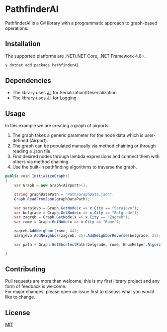 # PathfinderAI

PathfinderAI is a C# library with a programmatic approach to graph-based operations.

## Installation

The supported platforms are .NET/.NET Core, .NET Framework 4.8+.

``` C# 
$ dotnet add package PathfinderAI
```
## Dependencies

* The library uses [Jil](https://www.nuget.org/packages/Jil/3.0.0-alpha2) for Serialization/Deserialization
* The library uses [Jil](https://www.nuget.org/packages/Serilog/2.11.0-dev-01371) for Logging


## Usage
In this example we are creating a graph of airports.

1. The graph takes a generic parameter for the node data which is user-defined (Airport).
2. The graph can be populated manually via method chaining or through reading a .json file.
3. Find desired nodes through lambda expressions and connect them with others via method chaining.
4. Use the built-in pathfinding algorithms to traverse the graph.

```c#
public void InitializeGraph()
{
    var Graph = new Graph<Airport>();

    string graphDataPath = "Path/GraphData.json";
    Graph.ReadFromJson(graphDataPath);

    var sarajevo = Graph.GetNode(x => x.City == "Sarajevo");
    var belgrade = Graph.GetNode(x => x.City == "Belgrade");
    var zagreb = Graph.GetNode(x => x.City == "Zagreb");
    var rome = Graph.GetNode(x => x.City == "Rome");

    zagreb.AddNeighbor(rome, 44);
    sarajevo.AddNeighbor(zagreb, 25).AddNeighborReverse(belgrade, 23);

    var path = Graph.GetShortestPath(belgrade, rome, EnumHelper.Algorithms.DepthFirstSearch);

}
```

## Contributing
Pull requests are more than welcome, this is my first library project and any form of feedback is welcome. 
  <br/> For major changes, please open an issue first to discuss what you would like to change.



## License
[MIT](https://choosealicense.com/licenses/mit/)
